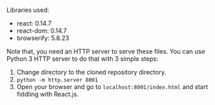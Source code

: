 Libraries used:

- react: 0.14.7
- react-dom: 0.14.7
- browserify: 5.8.23


Note that, you need an HTTP server to serve these files. You can use Python 3 HTTP server to do that with 3 simple steps:
1. Change directory to the cloned repository directory.
2. ```python -m http.server 8001```
3. Open your browser and go to `localhost:8001/index.html` and start fiddling with React.js.